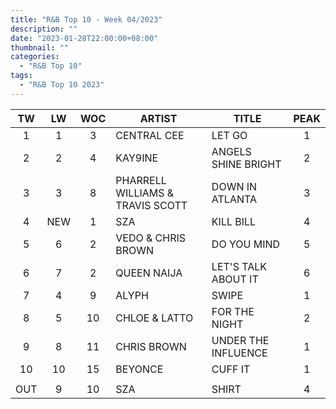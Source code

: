 ```yaml
---
title: "R&B Top 10 - Week 04/2023"
description: ""
date: "2023-01-28T22:00:00+08:00"
thumbnail: ""
categories:
  - "R&B Top 10"
tags:
  - "R&B Top 10 2023"
---
```

<!--more-->
|TW|LW|WOC|ARTIST|TITLE|PEAK|
|:----:|:----:|:----:|----|----|:----:|
|1|1|3|CENTRAL CEE|LET GO|1|
|2|2|4|KAY9INE|ANGELS SHINE BRIGHT|2|
|3|3|8|PHARRELL WILLIAMS & TRAVIS SCOTT|DOWN IN ATLANTA|3|
|4|NEW|1|SZA|KILL BILL|4|
|5|6|2|VEDO & CHRIS BROWN|DO YOU MIND|5|
|6|7|2|QUEEN NAIJA|LET'S TALK ABOUT IT|6|
|7|4|9|ALYPH|SWIPE|1|
|8|5|10|CHLOE & LATTO|FOR THE NIGHT|2|
|9|8|11|CHRIS BROWN|UNDER THE INFLUENCE|1|
|10|10|15|BEYONCE|CUFF IT|1|
| | | | | | |
|OUT|9|10|SZA|SHIRT|4|